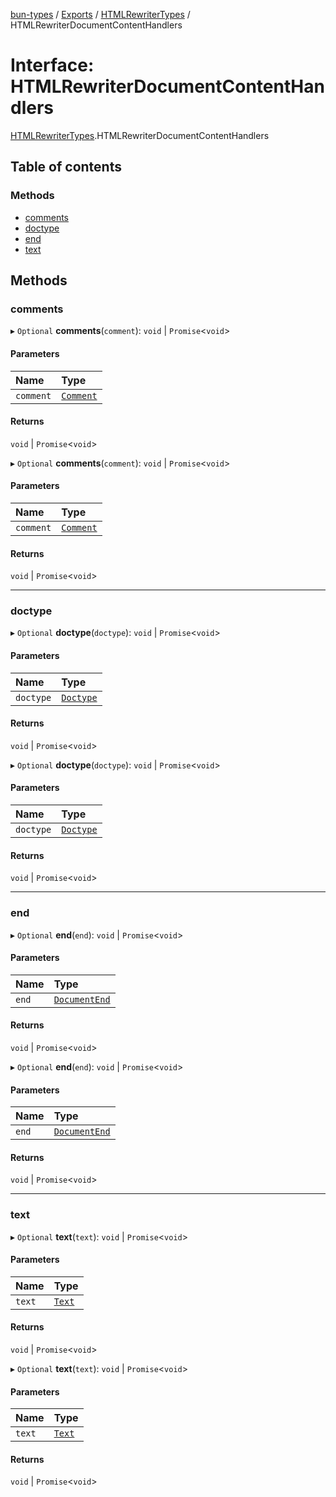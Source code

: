 [bun-types](https://github.com/oven-sh/bun-types/blob/master/api-docs/README.md) / [Exports](https://github.com/oven-sh/bun-types/blob/master/api-docs/modules.md) / [HTMLRewriterTypes](https://github.com/oven-sh/bun-types/blob/master/api-docs/modules/HTMLRewriterTypes.md) / HTMLRewriterDocumentContentHandlers

# Interface: HTMLRewriterDocumentContentHandlers

[HTMLRewriterTypes](https://github.com/oven-sh/bun-types/blob/master/api-docs/modules/HTMLRewriterTypes.md).HTMLRewriterDocumentContentHandlers

## Table of contents

### Methods

- [comments](https://github.com/oven-sh/bun-types/blob/master/api-docs/interfaces/HTMLRewriterTypes.HTMLRewriterDocumentContentHandlers.md#comments)
- [doctype](https://github.com/oven-sh/bun-types/blob/master/api-docs/interfaces/HTMLRewriterTypes.HTMLRewriterDocumentContentHandlers.md#doctype)
- [end](https://github.com/oven-sh/bun-types/blob/master/api-docs/interfaces/HTMLRewriterTypes.HTMLRewriterDocumentContentHandlers.md#end)
- [text](https://github.com/oven-sh/bun-types/blob/master/api-docs/interfaces/HTMLRewriterTypes.HTMLRewriterDocumentContentHandlers.md#text)

## Methods

### comments

▸ `Optional` **comments**(`comment`): `void` \| `Promise`<`void`\>

#### Parameters

| Name | Type |
| :------ | :------ |
| `comment` | [`Comment`](https://github.com/oven-sh/bun-types/blob/master/api-docs/interfaces/HTMLRewriterTypes.Comment.md) |

#### Returns

`void` \| `Promise`<`void`\>

▸ `Optional` **comments**(`comment`): `void` \| `Promise`<`void`\>

#### Parameters

| Name | Type |
| :------ | :------ |
| `comment` | [`Comment`](https://github.com/oven-sh/bun-types/blob/master/api-docs/interfaces/HTMLRewriterTypes.Comment.md) |

#### Returns

`void` \| `Promise`<`void`\>

___

### doctype

▸ `Optional` **doctype**(`doctype`): `void` \| `Promise`<`void`\>

#### Parameters

| Name | Type |
| :------ | :------ |
| `doctype` | [`Doctype`](https://github.com/oven-sh/bun-types/blob/master/api-docs/interfaces/HTMLRewriterTypes.Doctype.md) |

#### Returns

`void` \| `Promise`<`void`\>

▸ `Optional` **doctype**(`doctype`): `void` \| `Promise`<`void`\>

#### Parameters

| Name | Type |
| :------ | :------ |
| `doctype` | [`Doctype`](https://github.com/oven-sh/bun-types/blob/master/api-docs/interfaces/HTMLRewriterTypes.Doctype.md) |

#### Returns

`void` \| `Promise`<`void`\>

___

### end

▸ `Optional` **end**(`end`): `void` \| `Promise`<`void`\>

#### Parameters

| Name | Type |
| :------ | :------ |
| `end` | [`DocumentEnd`](https://github.com/oven-sh/bun-types/blob/master/api-docs/interfaces/HTMLRewriterTypes.DocumentEnd.md) |

#### Returns

`void` \| `Promise`<`void`\>

▸ `Optional` **end**(`end`): `void` \| `Promise`<`void`\>

#### Parameters

| Name | Type |
| :------ | :------ |
| `end` | [`DocumentEnd`](https://github.com/oven-sh/bun-types/blob/master/api-docs/interfaces/HTMLRewriterTypes.DocumentEnd.md) |

#### Returns

`void` \| `Promise`<`void`\>

___

### text

▸ `Optional` **text**(`text`): `void` \| `Promise`<`void`\>

#### Parameters

| Name | Type |
| :------ | :------ |
| `text` | [`Text`](https://github.com/oven-sh/bun-types/blob/master/api-docs/interfaces/HTMLRewriterTypes.Text.md) |

#### Returns

`void` \| `Promise`<`void`\>

▸ `Optional` **text**(`text`): `void` \| `Promise`<`void`\>

#### Parameters

| Name | Type |
| :------ | :------ |
| `text` | [`Text`](https://github.com/oven-sh/bun-types/blob/master/api-docs/interfaces/HTMLRewriterTypes.Text.md) |

#### Returns

`void` \| `Promise`<`void`\>
